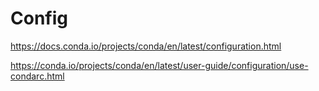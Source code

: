 # Config

https://docs.conda.io/projects/conda/en/latest/configuration.html

https://conda.io/projects/conda/en/latest/user-guide/configuration/use-condarc.html
